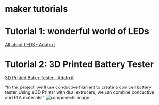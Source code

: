# maker tutorials

# Tutorial 1: wonderful world of LEDs
[All about LEDS - Adafruit](https://learn.adafruit.com/all-about-leds)

# Tutorial 2: 3D Printed Battery Tester
[3D Printed Batter Tester - Adafruit](https://learn.adafruit.com/3d-printed-battery-tester)

"In this project, we'll use conductive filament to create a coin cell battery tester. Using a 3D Printer with dual extruders, we can combine conductive and PLA materials!"
![components image](https://cdn-learn.adafruit.com/assets/assets/000/026/773/original/components_partsB.jpg?1438108579)

